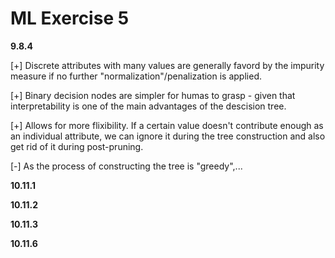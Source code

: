 # ML Exercise 5



**9.8.4**

[+] Discrete attributes with many values are generally favord by the impurity measure if no further "normalization"/penalization is applied. 

[+] Binary decision nodes are simpler for humas to grasp - given that interpretability is one of the main advantages of the descision tree.

[+] Allows for more flixibility. If a certain value doesn't contribute enough as an individual attribute, we can ignore it during the tree construction and also get rid of it during post-pruning.

[-] As the process of constructing the tree is "greedy",...



**10.11.1**





**10.11.2**





**10.11.3**





**10.11.6**





